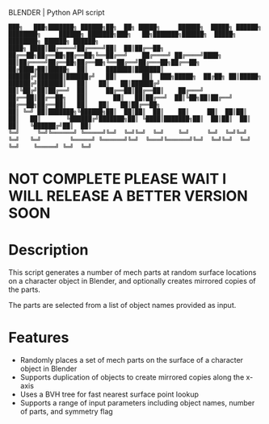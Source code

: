 BLENDER | Python API script
```
███╗   ███╗███████╗ ██████╗██╗  ██╗ █████╗     ██████╗  █████╗ ██████╗ ████████╗     ██████╗ ███████╗███╗   ██╗███████╗██████╗  █████╗ ████████╗ ██████╗ ██████╗ 
████╗ ████║██╔════╝██╔════╝██║  ██║██╔══██╗    ██╔══██╗██╔══██╗██╔══██╗╚══██╔══╝    ██╔════╝ ██╔════╝████╗  ██║██╔════╝██╔══██╗██╔══██╗╚══██╔══╝██╔═══██╗██╔══██╗
██╔████╔██║█████╗  ██║     ███████║███████║    ██████╔╝███████║██████╔╝   ██║       ██║  ███╗█████╗  ██╔██╗ ██║█████╗  ██████╔╝███████║   ██║   ██║   ██║██████╔╝
██║╚██╔╝██║██╔══╝  ██║     ██╔══██║██╔══██║    ██╔═══╝ ██╔══██║██╔══██╗   ██║       ██║   ██║██╔══╝  ██║╚██╗██║██╔══╝  ██╔══██╗██╔══██║   ██║   ██║   ██║██╔══██╗
██║ ╚═╝ ██║███████╗╚██████╗██║  ██║██║  ██║    ██║     ██║  ██║██║  ██║   ██║       ╚██████╔╝███████╗██║ ╚████║███████╗██║  ██║██║  ██║   ██║   ╚██████╔╝██║  ██║
╚═╝     ╚═╝╚══════╝ ╚═════╝╚═╝  ╚═╝╚═╝  ╚═╝    ╚═╝     ╚═╝  ╚═╝╚═╝  ╚═╝   ╚═╝        ╚═════╝ ╚══════╝╚═╝  ╚═══╝╚══════╝╚═╝  ╚═╝╚═╝  ╚═╝   ╚═╝    ╚═════╝ ╚═╝  ╚═╝
```


# NOT COMPLETE PLEASE WAIT I WILL RELEASE A BETTER VERSION SOON

# Description

This script generates a number of mech parts at random surface locations on a character object in Blender, and optionally creates mirrored copies of the parts. 

The parts are selected from a list of object names provided as input.

# Features

- Randomly places a set of mech parts on the surface of a character object in Blender
- Supports duplication of objects to create mirrored copies along the x-axis
- Uses a BVH tree for fast nearest surface point lookup
- Supports a range of input parameters including object names, number of parts, and symmetry flag
